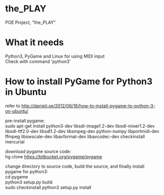 the_PLAY
========

POE Project, "the_PLAY"

What it needs
========

Python3, PyGame and Linux for using MIDI input<br />
Check with command 'python3'

How to install PyGame for Python3 in Ubuntu
========

refer to 
http://danielj.se/2012/06/16/how-to-install-pygame-to-python-3-on-ubuntu/

pre-install pygame:<br />
sudo apt-get install python3-dev libsdl-image1.2-dev libsdl-mixer1.2-dev libsdl-ttf2.0-dev libsdl1.2-dev libsmpeg-dev python-numpy libportmidi-dev ffmpeg libswscale-dev libavformat-dev libavcodec-dev checkinstall mercurial


download pygame source code:<br />
hg clone https://bitbucket.org/pygame/pygame

change directory to source code, build the source, and finally install pygame for python3:<br />
cd pygame<br />
python3 setup.py build<br />
sudo checkinstall python3 setup.py install
